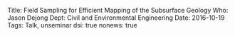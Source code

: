 Title: Field Sampling for Efficient Mapping of the Subsurface Geology
Who: Jason Dejong
Dept: Civil and Environmental Engineering
Date: 2016-10-19
Tags: Talk, unseminar
dsi: true
nonews: true

